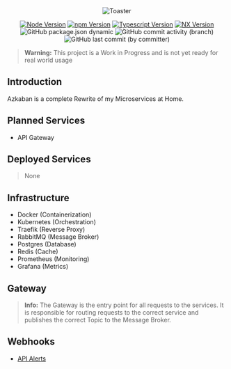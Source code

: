 <div align="center">
<img src="https://github.com/ToxicToast/Azkaban_V3/raw/main/assets/text_logo.png" alt="Toaster"/>
</div>

<div align="center">

[![Node Version](https://img.shields.io/static/v1?label=Node&message=v21.2.0&color=purple&style=for-the-badge)](https://nodejs.org)
[![npm Version](https://img.shields.io/static/v1?label=npm&message=9.8.1&color=purple&style=for-the-badge)](https://nodejs.org)
[![Typescript Version](https://img.shields.io/static/v1?label=Typescript&message=5.4.5&color=purple&style=for-the-badge)](https://typescriptlang.org)
[![NX Version](https://img.shields.io/static/v1?label=NX&message=19.0.0&color=purple&style=for-the-badge)](https://nx.dev)
![GitHub package.json dynamic](https://img.shields.io/github/package-json/version/ToxicToast/Azkaban_V3?style=for-the-badge&label=VERSION&color=purple)
![GitHub commit activity (branch)](https://img.shields.io/github/commit-activity/t/ToxicToast/Azkaban_V3?style=for-the-badge&label=COMMITS&color=purple)
![GitHub last commit (by committer)](https://img.shields.io/github/last-commit/ToxicToast/Azkaban_V3?style=for-the-badge&label=LAST%20COMMIT&color=purple)

</div>

> **Warning:**
> This project is a Work in Progress and is not yet ready for real world usage

## Introduction

Azkaban is a complete Rewrite of my Microservices at Home. 

## Planned Services

- API Gateway

## Deployed Services
> None

## Infrastructure

- Docker (Containerization)
- Kubernetes (Orchestration)
- Traefik (Reverse Proxy)
- RabbitMQ (Message Broker)
- Postgres (Database)
- Redis (Cache)
- Prometheus (Monitoring)
- Grafana (Metrics)

## Gateway
> **Info:**
> The Gateway is the entry point for all requests to the services. It is responsible for routing requests to the correct service and publishes the correct Topic to the Message Broker.

## Webhooks

- [API Alerts](https://apialerts.com/)
